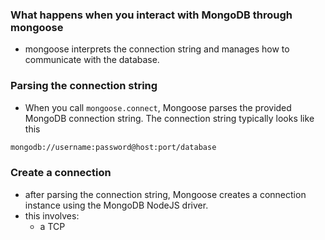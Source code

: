 ### What happens when you interact with MongoDB through mongoose
- mongoose interprets the connection string and manages how to communicate with the database.
### Parsing the connection string
- When you call `mongoose.connect`, Mongoose parses the provided MongoDB connection string. The connection string typically looks like this
```txt
mongodb://username:password@host:port/database
```
### Create a connection
- after parsing the connection string, Mongoose creates a connection instance using the MongoDB NodeJS driver.
- this involves:
	-  a TCP